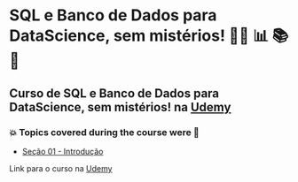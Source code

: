 # SQL e Banco de Dados para DataScience, sem mistérios! 👨‍💻 :bar_chart: :books: :game_die:
## Curso de SQL e Banco de Dados para DataScience, sem mistérios! na [Udemy](https://www.udemy.com/course/sql-banco-de-dados-datascience/)
### :boom: Topics covered during the course were :rocket:
- [Seção 01 - Introdução]()


Link para o curso na [Udemy](https://www.udemy.com/course/sql-banco-de-dados-datascience/)
